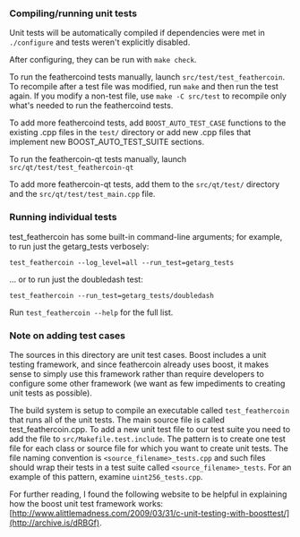 ### Compiling/running unit tests

Unit tests will be automatically compiled if dependencies were met in `./configure`
and tests weren't explicitly disabled.

After configuring, they can be run with `make check`.

To run the feathercoind tests manually, launch `src/test/test_feathercoin`. To recompile
after a test file was modified, run `make` and then run the test again. If you
modify a non-test file, use `make -C src/test` to recompile only what's needed
to run the feathercoind tests.

To add more feathercoind tests, add `BOOST_AUTO_TEST_CASE` functions to the existing
.cpp files in the `test/` directory or add new .cpp files that
implement new BOOST_AUTO_TEST_SUITE sections.

To run the feathercoin-qt tests manually, launch `src/qt/test/test_feathercoin-qt`

To add more feathercoin-qt tests, add them to the `src/qt/test/` directory and
the `src/qt/test/test_main.cpp` file.

### Running individual tests

test_feathercoin has some built-in command-line arguments; for
example, to run just the getarg_tests verbosely:

    test_feathercoin --log_level=all --run_test=getarg_tests

... or to run just the doubledash test:

    test_feathercoin --run_test=getarg_tests/doubledash

Run `test_feathercoin --help` for the full list.

### Note on adding test cases

The sources in this directory are unit test cases.  Boost includes a
unit testing framework, and since feathercoin already uses boost, it makes
sense to simply use this framework rather than require developers to
configure some other framework (we want as few impediments to creating
unit tests as possible).

The build system is setup to compile an executable called `test_feathercoin`
that runs all of the unit tests.  The main source file is called
test_feathercoin.cpp. To add a new unit test file to our test suite you need 
to add the file to `src/Makefile.test.include`. The pattern is to create 
one test file for each class or source file for which you want to create 
unit tests.  The file naming convention is `<source_filename>_tests.cpp` 
and such files should wrap their tests in a test suite 
called `<source_filename>_tests`. For an example of this pattern, 
examine `uint256_tests.cpp`.

For further reading, I found the following website to be helpful in
explaining how the boost unit test framework works:
[http://www.alittlemadness.com/2009/03/31/c-unit-testing-with-boosttest/](http://archive.is/dRBGf).
